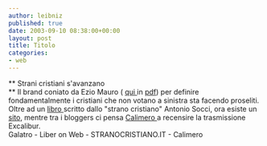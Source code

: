 ```yaml
---
author: leibniz
published: true
date: 2003-09-10 08:38:00+00:00
layout: post
title: Titolo
categories:
- web
---
```


   ** Strani cristiani s'avanzano   
** Il brand coniato da Ezio Mauro ( [ qui ](http://digilander.libero.it/galatro.rc/cultura2/20021116_mauro_avanza_strano_cristiano.htm)in  [ pdf](http://digilander.libero.it/galatro.rc/cultura2/20021116_mauro_avanza_strano_cristiano.pdf)) per definire fondamentalmente i cristiani che non votano a sinistra sta facendo proseliti. Oltre ad un  [ libro ](http://www.liberonweb.com/asp/libro.asp?ISBN=8817872873)scritto dallo "strano cristiano" Antonio Socci, ora esiste un  [ sito](http://www.stranocristiano.it/), mentre tra i bloggers ci pensa  [ Calimero ](http://calimero.ilcannocchiale.it/?id_blogdoc=42272)a recensire la trasmissione Excalibur.   
Galatro - Liber on Web - STRANOCRISTIANO.IT - Calimero
